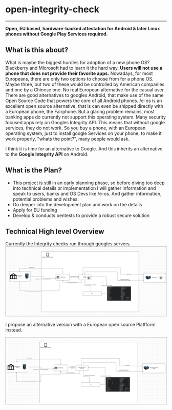 
# open-integrity-check

---
**Open, EU based, hardware-backed attestation for Android & later Linux phones without Google Play Services required.**

## What is this about?

What is maybe the biggest hurdles for adoption of a new phone OS? Blackberry and Microsoft had to learn it the hard way. **Users will not use a phone that does not provide their favorite apps.**
Nowadays, for most Europeans, there are only two options to choose from for a phone OS.
Maybe three, but two of these would be controlled by American companies and one by a Chinese one. No real European alternative for the casual user.
There are good alternatives to googles Android, that make use of the same Open Source Code that powers the core of all Android phones.
/e-os is an excellent open source alternative, that is can even be shipped directly with a European phone, the Fairphone. But a glaring problem remains, most banking apps do currently not support this operating system. Many security focused apps rely on Googles Integrity API.
This means that without google services, they do not work. So you buy a phone, with an European operating system, just to install google Services on your phone, to make it work properly, "whats the point?", many people would ask.

I think it is time for an alternative to Google. And this inherits an alternative to the **Google Integrity API** on Android.

## What is the Plan?

* This project is still in an early planning phase, so before diving too deep into technical details or implementation I will gather information and speak to users, banks and OS Devs like /e-os. And gather information, potential problems and wishes.
* Go deeper into the development plan and work on the details
* Apply for EU funding
* Develop & conducts pentests to provide a robust secure solution

## Technical High level Overview

Currently the Integrity checks run through googles servers.
![Overview of the current setup with the google integrity API](/assets/Overview-Current-Setup.png? "Overview of the current setup with the google integrity API")

I propose an alternative version with a European open source Plattform instead.

!["Overview of the planned setup, replacing the google integrity API"](Overview-planned-Setup.png)
